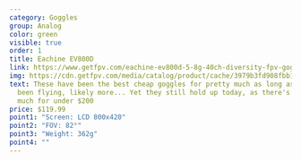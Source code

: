 ```yaml
---
category: Goggles
group: Analog
color: green
visible: true
order: 1
title: Eachine EV800D
link: https://www.getfpv.com/eachine-ev800d-5-8g-40ch-diversity-fpv-goggles-with-dvr.html
img: https://cdn.getfpv.com/media/catalog/product/cache/3979b3fd908fbb12b31974edb6316b2e/e/a/eachine-ev800d-5-8g-40ch-diversity-fpv-goggles-with-dvr.jpg
text: These have been the best cheap goggles for pretty much as long as I have
  been flying, likely more... Yet they still hold up today, as there's still not
  much for under $200
price: $119.99
point1: "Screen: LCD 800x420"
point2: "FOV: 82°"
point3: "Weight: 362g"
point4: ""
---
```

